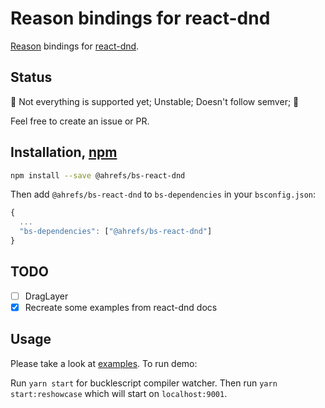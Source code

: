 # Reason bindings for react-dnd

[Reason](https://reasonml.github.io/) bindings for [react-dnd](https://github.com/react-dnd/react-dnd).

## Status

🚧 Not everything is supported yet; Unstable; Doesn't follow semver; 🚧

Feel free to create an issue or PR.

## Installation, [npm](https://www.npmjs.com/package/@ahrefs/bs-react-dnd)

```sh
npm install --save @ahrefs/bs-react-dnd
```

Then add `@ahrefs/bs-react-dnd` to `bs-dependencies` in your `bsconfig.json`:

```js
{
  ...
  "bs-dependencies": ["@ahrefs/bs-react-dnd"]
}
```

## TODO

* [ ] DragLayer
* [x] Recreate some examples from react-dnd docs

## Usage

Please take a look at [examples](https://github.com/ahrefs/bs-react-dnd/tree/master/examples).
To run demo:

Run `yarn start` for bucklescript compiler watcher.
Then run `yarn start:reshowcase` which will start on `localhost:9001`.

